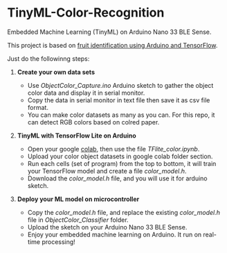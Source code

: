 # TinyML-Color-Recognition
Embedded Machine Learning (TinyML) on Arduino Nano 33 BLE Sense. 

This project is based on [fruit identification using Arduino and TensorFlow](https://blog.arduino.cc/2019/11/07/fruit-identification-using-arduino-and-tensorflow/).

Just do the followinng steps:
1. **Create your own data sets**
   -  Use *ObjectColor_Capture.ino* Arduino sketch to gather the object color data and display it in serial monitor.
   -  Copy the data in serial monitor in text file then save it as csv file format.
   -  You can make color datasets as many as you can. For this repo, it can detect RGB colors based on colred paper.

2. **TinyML with TensorFlow Lite on Arduino**
   -  Open your google [colab](https://colab.research.google.com/), then use the file *TFlite_color.ipynb*.
   -  Upload your color object datasets in google colab folder section.
   -  Run each cells (set of program) from the top to bottom, it will train your TensorFlow model and create a file *color_model.h*.
   -  Download the *color_model.h* file, and you will use it for arduino sketch.

3. **Deploy your ML model on microcontroller**
   -  Copy the *color_model.h* file, and replace the existing *color_model.h* file in *ObjectColor_Classifier* folder.
   -  Upload the sketch on your Arduino Nano 33 BLE Sense.
   -  Enjoy your embedded machine learning on Arduino. It run on real-time processing!

